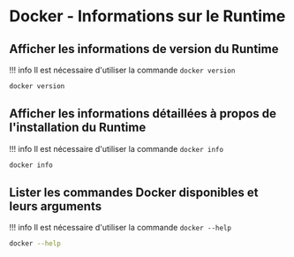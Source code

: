 # Docker - Informations sur le Runtime

## Afficher les informations de version du Runtime
!!! info
    Il est nécessaire d'utiliser la commande `docker version`

```bash
docker version
```

## Afficher les informations détaillées à propos de l'installation du Runtime
!!! info
    Il est nécessaire d'utiliser la commande `docker info`

```bash
docker info
```

## Lister les commandes Docker disponibles et leurs arguments
!!! info
    Il est nécessaire d'utiliser la commande `docker --help`

```bash
docker --help
```